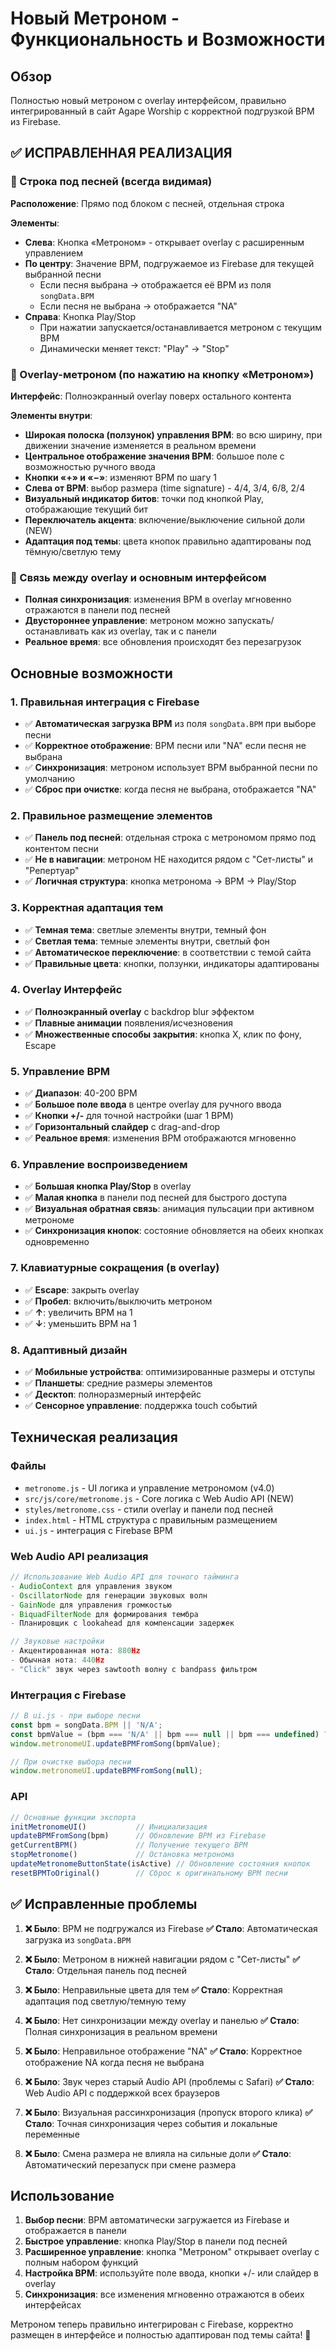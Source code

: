 # Новый Метроном - Функциональность и Возможности

## Обзор
Полностью новый метроном с overlay интерфейсом, правильно интегрированный в сайт Agape Worship с корректной подгрузкой BPM из Firebase.

## ✅ ИСПРАВЛЕННАЯ РЕАЛИЗАЦИЯ

### 📍 Строка под песней (всегда видимая)
**Расположение**: Прямо под блоком с песней, отдельная строка

**Элементы**:
- **Слева**: Кнопка «Метроном» - открывает overlay с расширенным управлением
- **По центру**: Значение BPM, подгружаемое из Firebase для текущей выбранной песни
  - Если песня выбрана → отображается её BPM из поля `songData.BPM`
  - Если песня не выбрана → отображается "NA"
- **Справа**: Кнопка Play/Stop
  - При нажатии запускается/останавливается метроном с текущим BPM
  - Динамически меняет текст: "Play" → "Stop"

### 📍 Overlay-метроном (по нажатию на кнопку «Метроном»)
**Интерфейс**: Полноэкранный overlay поверх остального контента

**Элементы внутри**:
- **Широкая полоска (ползунок) управления BPM**: во всю ширину, при движении значение изменяется в реальном времени
- **Центральное отображение значения BPM**: большое поле с возможностью ручного ввода
- **Кнопки «+» и «−»**: изменяют BPM по шагу 1
- **Слева от BPM**: выбор размера (time signature) - 4/4, 3/4, 6/8, 2/4
- **Визуальный индикатор битов**: точки под кнопкой Play, отображающие текущий бит
- **Переключатель акцента**: включение/выключение сильной доли (NEW)
- **Адаптация под темы**: цвета кнопок правильно адаптированы под тёмную/светлую тему

### 🔁 Связь между overlay и основным интерфейсом
- **Полная синхронизация**: изменения BPM в overlay мгновенно отражаются в панели под песней
- **Двустороннее управление**: метроном можно запускать/останавливать как из overlay, так и с панели
- **Реальное время**: все обновления происходят без перезагрузок

## Основные возможности

### 1. Правильная интеграция с Firebase
- ✅ **Автоматическая загрузка BPM** из поля `songData.BPM` при выборе песни
- ✅ **Корректное отображение**: BPM песни или "NA" если песня не выбрана
- ✅ **Синхронизация**: метроном использует BPM выбранной песни по умолчанию
- ✅ **Сброс при очистке**: когда песня не выбрана, отображается "NA"

### 2. Правильное размещение элементов
- ✅ **Панель под песней**: отдельная строка с метрономом прямо под контентом песни
- ✅ **Не в навигации**: метроном НЕ находится рядом с "Сет-листы" и "Репертуар"
- ✅ **Логичная структура**: кнопка метронома → BPM → Play/Stop

### 3. Корректная адаптация тем
- ✅ **Темная тема**: светлые элементы внутри, темный фон
- ✅ **Светлая тема**: темные элементы внутри, светлый фон
- ✅ **Автоматическое переключение**: в соответствии с темой сайта
- ✅ **Правильные цвета**: кнопки, ползунки, индикаторы адаптированы

### 4. Overlay Интерфейс
- ✅ **Полноэкранный overlay** с backdrop blur эффектом
- ✅ **Плавные анимации** появления/исчезновения
- ✅ **Множественные способы закрытия**: кнопка X, клик по фону, Escape

### 5. Управление BPM
- ✅ **Диапазон**: 40-200 BPM
- ✅ **Большое поле ввода** в центре overlay для ручного ввода
- ✅ **Кнопки +/-** для точной настройки (шаг 1 BPM)
- ✅ **Горизонтальный слайдер** с drag-and-drop
- ✅ **Реальное время**: изменения BPM отображаются мгновенно

### 6. Управление воспроизведением
- ✅ **Большая кнопка Play/Stop** в overlay
- ✅ **Малая кнопка** в панели под песней для быстрого доступа
- ✅ **Визуальная обратная связь**: анимация пульсации при активном метрономе
- ✅ **Синхронизация кнопок**: состояние обновляется на обеих кнопках одновременно

### 7. Клавиатурные сокращения (в overlay)
- ✅ **Escape**: закрыть overlay
- ✅ **Пробел**: включить/выключить метроном
- ✅ **↑**: увеличить BPM на 1
- ✅ **↓**: уменьшить BPM на 1

### 8. Адаптивный дизайн
- ✅ **Мобильные устройства**: оптимизированные размеры и отступы
- ✅ **Планшеты**: средние размеры элементов
- ✅ **Десктоп**: полноразмерный интерфейс
- ✅ **Сенсорное управление**: поддержка touch событий

## Техническая реализация

### Файлы
- `metronome.js` - UI логика и управление метрономом (v4.0)
- `src/js/core/metronome.js` - Core логика с Web Audio API (NEW)
- `styles/metronome.css` - стили overlay и панели под песней
- `index.html` - HTML структура с правильным размещением
- `ui.js` - интеграция с Firebase BPM

### Web Audio API реализация
```javascript
// Использование Web Audio API для точного тайминга
- AudioContext для управления звуком
- OscillatorNode для генерации звуковых волн
- GainNode для управления громкостью
- BiquadFilterNode для формирования тембра
- Планировщик с lookahead для компенсации задержек

// Звуковые настройки
- Акцентированная нота: 880Hz
- Обычная нота: 440Hz
- "Click" звук через sawtooth волну с bandpass фильтром
```

### Интеграция с Firebase
```javascript
// В ui.js - при выборе песни
const bpm = songData.BPM || 'N/A';
const bpmValue = (bpm === 'N/A' || bpm === null || bpm === undefined) ? null : parseInt(bpm, 10);
window.metronomeUI.updateBPMFromSong(bpmValue);

// При очистке выбора песни
window.metronomeUI.updateBPMFromSong(null);
```

### API
```javascript
// Основные функции экспорта
initMetronomeUI()           // Инициализация
updateBPMFromSong(bpm)      // Обновление BPM из Firebase
getCurrentBPM()             // Получение текущего BPM
stopMetronome()             // Остановка метронома
updateMetronomeButtonState(isActive) // Обновление состояния кнопок
resetBPMToOriginal()        // Сброс к оригинальному BPM песни
```

## ✅ Исправленные проблемы

1. **❌ Было**: BPM не подгружался из Firebase
   **✅ Стало**: Автоматическая загрузка из `songData.BPM`

2. **❌ Было**: Метроном в нижней навигации рядом с "Сет-листы"
   **✅ Стало**: Отдельная панель под песней

3. **❌ Было**: Неправильные цвета для тем
   **✅ Стало**: Корректная адаптация под светлую/темную тему

4. **❌ Было**: Нет синхронизации между overlay и панелью
   **✅ Стало**: Полная синхронизация в реальном времени

5. **❌ Было**: Неправильное отображение "NA"
   **✅ Стало**: Корректное отображение NA когда песня не выбрана

6. **❌ Было**: Звук через старый Audio API (проблемы с Safari)
   **✅ Стало**: Web Audio API с поддержкой всех браузеров

7. **❌ Было**: Визуальная рассинхронизация (пропуск второго клика)
   **✅ Стало**: Точная синхронизация через события и локальные переменные

8. **❌ Было**: Смена размера не влияла на сильные доли
   **✅ Стало**: Автоматический перезапуск при смене размера

## Использование

1. **Выбор песни**: BPM автоматически загружается из Firebase и отображается в панели
2. **Быстрое управление**: кнопка Play/Stop в панели под песней
3. **Расширенное управление**: кнопка "Метроном" открывает overlay с полным набором функций
4. **Настройка BPM**: используйте поле ввода, кнопки +/- или слайдер в overlay
5. **Синхронизация**: все изменения мгновенно отражаются в обеих интерфейсах

Метроном теперь правильно интегрирован с Firebase, корректно размещен в интерфейсе и полностью адаптирован под темы сайта! 🎵